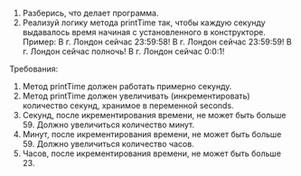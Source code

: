 
1. Разберись, что делает программа.
2. Реализуй логику метода printTime так, чтобы каждую секунду выдавалось время начиная с установленного в конструкторе.
Пример:
В г. Лондон сейчас 23:59:58!
В г. Лондон сейчас 23:59:59!
В г. Лондон сейчас полночь!
В г. Лондон сейчас 0:0:1!


Требования:
1.	Метод printTime должен работать примерно секунду.
2.	Метод printTime должен увеличивать (инкрементировать) количество секунд, хранимое в переменной seconds.
3.	Секунд, после икрементирования времени, не может быть больше 59. Должно увеличиться количество минут.
4.	Минут, после икрементирования времени, не может быть больше 59. Должно увеличиться количество часов.
5.	Часов, после икрементирования времени, не может быть больше 23.


